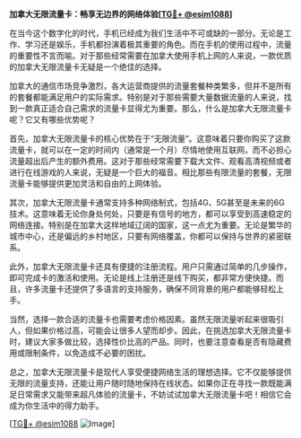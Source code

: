 **加拿大无限流量卡：畅享无边界的网络体验[[TG💪+ @esim1088](https://t.me/s/esim1088)]**

在当今这个数字化的时代，手机已经成为我们生活中不可或缺的一部分。无论是工作、学习还是娱乐，手机都扮演着极其重要的角色。而在手机的使用过程中，流量的重要性不言而喻。对于那些经常需要在加拿大使用手机上网的人来说，一款优质的加拿大无限流量卡无疑是一个绝佳的选择。

加拿大的通信市场竞争激烈，各大运营商提供的流量套餐种类繁多，但并不是所有的套餐都能满足用户的实际需求。特别是对于那些需要大量数据流量的人来说，找到一款真正适合自己需求的流量卡显得尤为重要。那么，什么是加拿大无限流量卡呢？它又有哪些优势呢？

首先，加拿大无限流量卡的核心优势在于“无限流量”。这意味着只要你购买了这款流量卡，就可以在一定的时间内（通常是一个月）尽情地使用互联网，而不必担心流量超出后产生的额外费用。这对于那些经常需要下载大文件、观看高清视频或者进行在线游戏的人来说，无疑是一个巨大的福音。相比那些有限流量的套餐，无限流量卡能够提供更加灵活和自由的上网体验。

其次，加拿大无限流量卡通常支持多种网络制式，包括4G、5G甚至是未来的6G技术。这意味着无论你身处何处，只要是有信号的地方，都可以享受到高速稳定的网络连接。特别是在加拿大这样地域辽阔的国家，这一点尤为重要。无论是繁华的城市中心，还是偏远的乡村地区，只要有网络覆盖，你都可以保持与世界的紧密联系。

此外，加拿大无限流量卡还具有便捷的注册流程。用户只需通过简单的几步操作，即可完成卡的激活和使用。无论是线上注册还是线下购买，都非常方便快捷。而且，许多流量卡还提供了多语言的支持服务，确保不同背景的用户都能够轻松上手。

当然，选择一款合适的流量卡也需要考虑价格因素。虽然无限流量听起来很吸引人，但如果价格过高，可能会让很多人望而却步。因此，在挑选加拿大无限流量卡时，建议大家多做比较，选择性价比高的产品。同时，也要注意查看是否有隐藏费用或限制条件，以免造成不必要的困扰。

总之，加拿大无限流量卡是现代人享受便捷网络生活的理想选择。它不仅能够提供无限的流量支持，还能让用户随时随地保持在线状态。如果你正在寻找一款既能满足日常需求又能带来超凡体验的流量卡，不妨试试加拿大无限流量卡吧！相信它会成为你生活中的得力助手。

[[TG💪+ @esim1088](https://t.me/s/esim1088) ![Image](https://i.postimg.cc/4NQfJmqS/Snipaste-2025-05-13-00-14-12.png)]